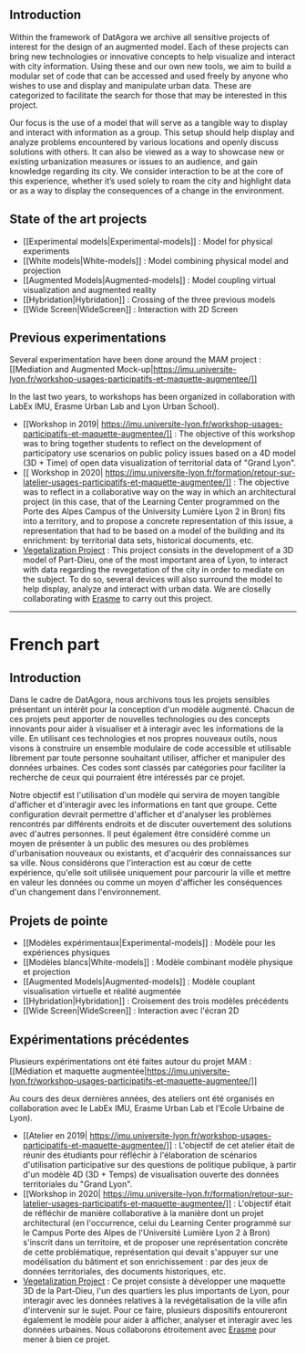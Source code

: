 ## Introduction
Within the framework of DatAgora we archive all sensitive projects of interest for the design of an augmented model. Each of these projects can bring new technologies or innovative concepts to help visualize and interact with city information. Using these and our own new tools, we aim to build a modular set of code that can be accessed and used freely by anyone who wishes to use and display and manipulate urban data. These are categorized to facilitate the search for those that may be interested in this project.

Our focus is the use of a model that will serve as a tangible way to display and interact with information as a group. This setup should help display and analyze problems encountered by various locations and openly discuss solutions with others. It can also be viewed as a way to showcase new or existing urbanization measures or issues to an audience, and gain knowledge regarding its city. We consider interaction to be at the core of this experience, whether it’s used solely to roam the city and highlight data or as a way to display the consequences of a change in the environment.

## State of the art projects
- [[Experimental models|Experimental-models]] : Model for physical experiments
- [[White models|White-models]] : Model combining physical model and projection
- [[Augmented Models|Augmented-models]] : Model coupling virtual visualization and augmented reality 
- [[Hybridation|Hybridation]] : Crossing of the three previous models 
- [[Wide Screen|WideScreen]] : Interaction with 2D Screen
 
## Previous experimentations
Several experimentation have been done around the MAM project : [[Mediation and Augmented Mock-up|https://imu.universite-lyon.fr/workshop-usages-participatifs-et-maquette-augmentee/]]

In the last two years, to workshops has been organized in collaboration with LabEx IMU, Erasme Urban Lab and Lyon Urban School). 
- [[Workshop in 2019| https://imu.universite-lyon.fr/workshop-usages-participatifs-et-maquette-augmentee/]] : The objective of this workshop was to bring together students to reflect on the development of participatory use scenarios on public policy issues based on a 4D model (3D + Time) of open data visualization of territorial data of "Grand Lyon".
- [[ Workshop in 2020| https://imu.universite-lyon.fr/formation/retour-sur-latelier-usages-participatifs-et-maquette-augmentee/]] :  The objective was to reflect in a collaborative way on the way in which an architectural project (in this case, that of the Learning Center programmed on the Porte des Alpes Campus of the University Lumière Lyon 2 in Bron) fits into a territory, and to propose a concrete representation of this issue, a representation that had to be based on a model of the building and its enrichment: by territorial data sets, historical documents, etc. 
- [Vegetalization Project](Vegetalization-Project) : This project consists in the development of a 3D model of Part-Dieu, one of the most important area of Lyon, to interact with data regarding the revegetation of the city in order to mediate on the subject. To do so, several devices will also surround the model to help display, analyze and interact with urban data. We are closelly collaborating with [Erasme](https://www.erasme.org/) to carry out this project.

***
# French part

## Introduction
Dans le cadre de DatAgora, nous archivons tous les projets sensibles présentant un intérêt pour la conception d'un modèle augmenté. Chacun de ces projets peut apporter de nouvelles technologies ou des concepts innovants pour aider à visualiser et à interagir avec les informations de la ville. En utilisant ces technologies et nos propres nouveaux outils, nous visons à construire un ensemble modulaire de code accessible et utilisable librement par toute personne souhaitant utiliser, afficher et manipuler des données urbaines. Ces codes sont classés par catégories pour faciliter la recherche de ceux qui pourraient être intéressés par ce projet.

Notre objectif est l'utilisation d'un modèle qui servira de moyen tangible d'afficher et d'interagir avec les informations en tant que groupe. Cette configuration devrait permettre d'afficher et d'analyser les problèmes rencontrés par différents endroits et de discuter ouvertement des solutions avec d'autres personnes. Il peut également être considéré comme un moyen de présenter à un public des mesures ou des problèmes d'urbanisation nouveaux ou existants, et d'acquérir des connaissances sur sa ville. Nous considérons que l'interaction est au cœur de cette expérience, qu'elle soit utilisée uniquement pour parcourir la ville et mettre en valeur les données ou comme un moyen d'afficher les conséquences d'un changement dans l'environnement.

## Projets de pointe
- [[Modèles expérimentaux|Experimental-models]] : Modèle pour les expériences physiques
- [[Modèles blancs|White-models]] : Modèle combinant modèle physique et projection
- [[Augmented Models|Augmented-models]] : Modèle couplant visualisation virtuelle et réalité augmentée 
- [[Hybridation|Hybridation]] : Croisement des trois modèles précédents 
- [[Wide Screen|WideScreen]] : Interaction avec l'écran 2D
 
## Expérimentations précédentes
Plusieurs expérimentations ont été faites autour du projet MAM : [[Médiation et maquette augmentée|https://imu.universite-lyon.fr/workshop-usages-participatifs-et-maquette-augmentee/]]

Au cours des deux dernières années, des ateliers ont été organisés en collaboration avec le LabEx IMU, Erasme Urban Lab et l'Ecole Urbaine de Lyon). 
- [[Atelier en 2019| https://imu.universite-lyon.fr/workshop-usages-participatifs-et-maquette-augmentee/]] : L'objectif de cet atelier était de réunir des étudiants pour réfléchir à l'élaboration de scénarios d'utilisation participative sur des questions de politique publique, à partir d'un modèle 4D (3D + Temps) de visualisation ouverte des données territoriales du "Grand Lyon".
- [[Workshop in 2020| https://imu.universite-lyon.fr/formation/retour-sur-latelier-usages-participatifs-et-maquette-augmentee/]] : L'objectif était de réfléchir de manière collaborative à la manière dont un projet architectural (en l'occurrence, celui du Learning Center programmé sur le Campus Porte des Alpes de l'Université Lumière Lyon 2 à Bron) s'inscrit dans un territoire, et de proposer une représentation concrète de cette problématique, représentation qui devait s'appuyer sur une modélisation du bâtiment et son enrichissement : par des jeux de données territoriales, des documents historiques, etc. 
- [Vegetalization Project](Vegetalization-Project) : Ce projet consiste à développer une maquette 3D de la Part-Dieu, l'un des quartiers les plus importants de Lyon, pour interagir avec les données relatives à la revégétalisation de la ville afin d'intervenir sur le sujet. Pour ce faire, plusieurs dispositifs entoureront également le modèle pour aider à afficher, analyser et interagir avec les données urbaines. Nous collaborons étroitement avec [Erasme](https://www.erasme.org/) pour mener à bien ce projet.



